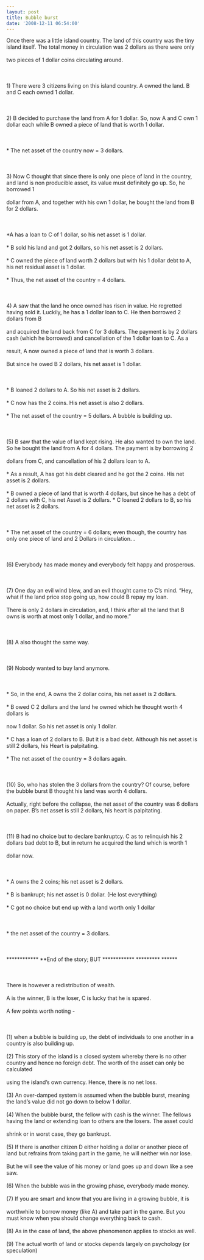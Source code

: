 ```yaml
---
layout: post
title: Bubble burst
date: '2008-12-11 06:54:00'
---
```


<p>Once there was a little island country. The land of this country was the tiny island itself. The total money in circulation was 2 dollars as there were only<br/><br/>two pieces of 1 dollar coins circulating around.<br/><br/><br/><br/>1) There were 3 citizens living on this island country. A owned the land. B and C each owned 1 dollar.<br/><br/><br/><br/>2) B decided to purchase the land from A for 1 dollar. So, now A and C own 1 dollar each while B owned a piece of land that is worth 1 dollar.<br/><br/><br/><br/>* The net asset of the country now = 3 dollars.<br/><br/><br/><br/>3) Now C thought that since there is only one piece of land in the country, and land is non producible asset, its value must definitely go up. So, he borrowed 1<br/><br/>dollar from A, and together with his own 1 dollar, he bought the land from B for 2 dollars.<br/><br/><br/><br/>*A has a loan to C of 1 dollar, so his net asset is 1 dollar.<br/><br/>* B sold his land and got 2 dollars, so his net asset is 2 dollars.<br/><br/>* C owned the piece of land worth 2 dollars but with his 1 dollar debt to A,  his net residual asset is 1 dollar.<br/><br/>* Thus, the net asset of the country = 4 dollars.<br/><br/><br/><br/>4) A saw that the land he once owned has risen in value. He regretted having  sold it. Luckily, he has a 1 dollar loan to C. He then borrowed 2 dollars from B<br/><br/>and acquired the land back from C for 3 dollars. The payment is by 2 dollars cash (which he borrowed) and cancellation of the 1 dollar loan to C. As a<br/><br/>result, A now owned a piece of land that is worth 3 dollars.<br/><br/> But since he owed B 2 dollars, his net asset is 1 dollar.<br/><br/><br/><br/>* B loaned 2 dollars to A. So his net asset is 2 dollars.<br/><br/>* C now has the 2 coins. His net asset is also 2 dollars.<br/><br/>* The net asset of the country = 5 dollars. A bubble is building up.<br/><br/><br/><br/>(5) B saw that the value of land kept rising. He also wanted to own the land.  So he bought the land from A for 4 dollars. The payment is by borrowing 2<br/><br/>dollars from C, and cancellation of his 2 dollars loan to A.  <br/><br/>* As a result, A has got his debt cleared and he got the 2 coins. His net asset  is 2 dollars.<br/><br/>* B owned a piece of land that is worth 4 dollars, but since he has a debt of 2 dollars with C, his net Asset is 2 dollars. * C loaned 2 dollars to B, so his net asset is 2 dollars.<br/><br/><br/><br/>* The net asset of the country = 6 dollars; even though, the country has only one piece of land and 2 Dollars in circulation. .<br/><br/><br/><br/>(6) Everybody has made money and everybody felt happy and prosperous.<br/><br/><br/><br/>(7) One day an evil wind blew, and an evil thought came to C&rsquo;s mind. &ldquo;Hey, what if the land price stop going up, how could B repay my loan.<br/><br/>There is only 2 dollars in circulation, and, I think after all the land that B owns is worth at most only 1 dollar, and no more.&rdquo;<br/><br/><br/><br/>(8) A also thought the same way.<br/><br/><br/><br/>(9) Nobody wanted to buy land anymore.<br/><br/><br/><br/>* So, in the end, A owns the 2 dollar coins, his net asset is 2 dollars.<br/><br/>* B owed C 2 dollars and the land he owned which he thought worth 4 dollars is<br/><br/>now 1 dollar. So his net asset is only 1 dollar.<br/><br/>* C has a loan of 2 dollars to B. But it is a bad debt. Although his net asset is still 2 dollars, his Heart is palpitating.<br/><br/>* The net asset of the country = 3 dollars again.<br/><br/><br/><br/>(10) So, who has stolen the 3 dollars from the country? Of course, before the bubble burst B thought his land was worth 4 dollars.<br/><br/>Actually, right before the collapse, the net asset of the country was 6 dollars on paper. B&rsquo;s net asset is still 2 dollars, his heart is palpitating.<br/><br/><br/><br/>(11) B had no choice but to declare bankruptcy. C as to relinquish his 2 dollars bad debt to B, but in return he acquired the land which is worth 1<br/><br/>dollar now.<br/><br/><br/><br/>* A owns the 2 coins; his net asset is 2 dollars.<br/><br/>* B is bankrupt; his net asset is 0 dollar. (He lost everything)<br/><br/>* C got no choice but end up with a land worth only 1 dollar<br/><br/><br/><br/>* the net asset of the country = 3 dollars.<br/><br/><br/><br/>************ **End of the story; BUT ************ ********* ******<br/><br/><br/><br/>There is however a redistribution of wealth.<br/><br/>A is the winner, B is the loser, C is lucky that he is spared.<br/><br/>A few points worth noting -<br/><br/><br/><br/>(1) when a bubble is building up, the debt of individuals to one another in a country is also building up.<br/><br/>(2) This story of the island is a closed system whereby there is no other country and hence no foreign debt. The worth of the asset can only be calculated<br/><br/>using the island&rsquo;s own currency. Hence, there is no net loss.<br/><br/>(3) An over-damped system is assumed when the bubble burst, meaning the land&rsquo;s value did not go down to below 1 dollar.<br/><br/>(4) When the bubble burst, the fellow with cash is the winner. The fellows having the land or extending loan to others are the losers. The asset could<br/><br/>shrink or in worst case, they go bankrupt.<br/><br/>(5) If there is another citizen D either holding a dollar or another piece of land but refrains from taking part in the game, he will neither win nor lose.<br/><br/>But he will see the value of his money or land goes up and down like a see saw.<br/><br/>(6) When the bubble was in the growing phase, everybody made money.<br/><br/>(7) If you are smart and know that you are living in a growing bubble, it is<br/><br/>worthwhile to borrow money (like A) and take part in the game. But you must know when you should change everything back to cash.<br/><br/>(8) As in the case of land, the above phenomenon applies to stocks as well.<br/><br/>(9) The actual worth of land or stocks depends largely on psychology (or speculation)</p><div class="blogger-post-footer"><img width="1" height="1" src="https://blogger.googleusercontent.com/tracker/5416117946427095362-2630133377069076521?l=soranthou.blogspot.com" alt=""/></div>